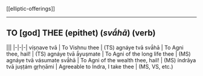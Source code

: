 [[elliptic-offerings]]

---

## TO [god] THEE (epithet) (*svā́hā*) (verb)
|||
|-|-|-|
víṣṇave tvā | To Vishnu thee | (TS)
agnáye tvā svā́hā | To Agni thee, hail! | (TS)
agnáye tvā ā́yuṣmate | To Agni of the long life thee | (MS)
agnáye tvā vásumate svā́hā | To Agni of the wealth thee, hail! | (MS)
índrāya tvā juṣṭám gṛhṇāmi | Agreeable to Indra, I take thee | (MS, VS, etc.)